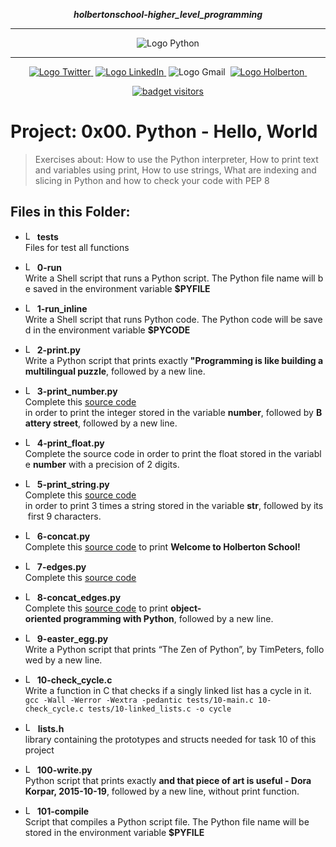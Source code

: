 <div align=center>

***holbertonschool-higher_level_programming***
<hr />
 <img src="https://www.python.org/static/community_logos/python-logo-generic.svg" alt="Logo Python" style="max-width:80%;">
 <hr />
<a href="https://twitter.com/Jepez90"><img src="https://img.shields.io/twitter/url?label=%40Jepez90&style=social&url=https%3A%2F%2Ftwitter.com%2FJepez90" alt="Logo Twitter">&nbsp;</a>
<a href="https://www.linkedin.com/in/jepez90/"><img src="https://img.shields.io/badge/jepez90-%230077B5.svg?&logo=linkedin&logoColor=white" alt="Logo LinkedIn">&nbsp;</a>
<img src="https://img.shields.io/badge/jepez90-white?style=flat&logo=gmail" alt="Logo Gmail">&nbsp;
<a href="https://twitter.com/HolbertonCOL"><img src="https://img.shields.io/badge/Holberton_School-red" alt="Logo Holberton">&nbsp;</a>

<a href="https://github.com/jepez90"><img src="https://visitor-badge.glitch.me/badge?page_id=jepez90.HigherLevelProgram.0x00&" alt="badget visitors"></a>
</div>

# Project: 0x00. Python - Hello, World

> Exercises about: How to use the Python interpreter, How to print text and variables using print, How to use strings, What are indexing and slicing in Python and how to check your code with PEP 8

## Files in this Folder:

* <img src="https://raw.githubusercontent.com/jepez90/jepez90.github.io/master/img/Readme_media/logo_folder.svg" alt="Logo Folder" height="15"> **tests**<br />
Files for test all functions

* <img src="https://raw.githubusercontent.com/jepez90/jepez90.github.io/master/img/Readme_media/logo_shell.svg" alt="Logo Shell" height="15"> **0-run**<br />
Write a Shell script that runs a Python script. The Python file name will be saved in the environment variable **$PYFILE**

* <img src="https://raw.githubusercontent.com/jepez90/jepez90.github.io/master/img/Readme_media/logo_shell.svg" alt="Logo Shell" height="15"> **1-run_inline**<br />
Write a Shell script that runs Python code. The Python code will be saved in the environment variable **$PYCODE**

* <img src="https://raw.githubusercontent.com/jepez90/jepez90.github.io/master/img/Readme_media/logoPythonBasic.svg" alt="Logo Python" height="15"> **2-print.py**<br />
Write a Python script that prints exactly **&quot;Programming is like building a multilingual puzzle**, followed by a new line.

* <img src="https://raw.githubusercontent.com/jepez90/jepez90.github.io/master/img/Readme_media/logoPythonBasic.svg" alt="Logo Python" height="15"> **3-print_number.py**<br />
Complete this [source code](https://github.com/holbertonschool/0x00.py/blob/master/3-print_number.py) in order to print the integer stored in the variable **number**, followed by **Battery street**, followed by a new line.

* <img src="https://raw.githubusercontent.com/jepez90/jepez90.github.io/master/img/Readme_media/logoPythonBasic.svg" alt="Logo Python" height="15"> **4-print_float.py**<br />
Complete the source code in order to print the float stored in the variable **number** with a precision of 2 digits.

* <img src="https://raw.githubusercontent.com/jepez90/jepez90.github.io/master/img/Readme_media/logoPythonBasic.svg" alt="Logo Python" height="15"> **5-print_string.py**<br />
Complete this [source code](https://github.com/holbertonschool/0x00.py/blob/master/5-print_string.py) in order to print 3 times a string stored in the variable **str**, followed by its first 9 characters.

* <img src="https://raw.githubusercontent.com/jepez90/jepez90.github.io/master/img/Readme_media/logoPythonBasic.svg" alt="Logo Python" height="15"> **6-concat.py**<br />
Complete this [source code](https://github.com/holbertonschool/0x00.py/blob/master/6-concat.py) to print **Welcome to Holberton School!**

* <img src="https://raw.githubusercontent.com/jepez90/jepez90.github.io/master/img/Readme_media/logoPythonBasic.svg" alt="Logo Python" height="15"> **7-edges.py**<br />
Complete this [source code](https://github.com/holbertonschool/0x00.py/blob/master/7-edges.py)

* <img src="https://raw.githubusercontent.com/jepez90/jepez90.github.io/master/img/Readme_media/logoPythonBasic.svg" alt="Logo Python" height="15"> **8-concat_edges.py**<br />
Complete this [source code](https://github.com/holbertonschool/0x00.py/blob/master/8-concat_edges.py) to print **object-oriented programming with Python**, followed by a new line.

* <img src="https://raw.githubusercontent.com/jepez90/jepez90.github.io/master/img/Readme_media/logoPythonBasic.svg" alt="Logo Python" height="15"> **9-easter_egg.py**<br />
Write a Python script that prints &ldquo;The Zen of Python&rdquo;, by TimPeters, followed by a new line.

* <img src="https://raw.githubusercontent.com/jepez90/jepez90.github.io/master/img/Readme_media/logoC.svg" alt="Logo C" height="15"> **10-check_cycle.c**<br />
Write a function in C that checks if a singly linked list has a cycle in it.
`gcc -Wall -Werror -Wextra -pedantic tests/10-main.c 10-check_cycle.c tests/10-linked_lists.c -o cycle`


* <img src="https://raw.githubusercontent.com/jepez90/jepez90.github.io/master/img/Readme_media/logo_code_file.svg" alt="Logo Code" height="16"> **lists.h**<br />
library containing the prototypes and structs needed for task 10 of this project

* <img src="https://raw.githubusercontent.com/jepez90/jepez90.github.io/master/img/Readme_media/logoPythonBasic.svg" alt="Logo Python" height="15"> **100-write.py**<br />
Python script that prints exactly **and that piece of art is useful - Dora Korpar, 2015-10-19**, followed by a new line, without print function.

* <img src="https://raw.githubusercontent.com/jepez90/jepez90.github.io/master/img/Readme_media/logo_shell.svg" alt="Logo Shell" height="15"> **101-compile**<br />
Script that compiles a Python script file. The Python file name will be stored in the environment variable **$PYFILE**
